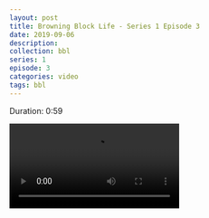 ```yaml
---
layout: post
title: Browning Block Life - Series 1 Episode 3
date: 2019-09-06
description:
collection: bbl
series: 1
episode: 3
categories: video
tags: bbl
---
```

<p class="duration">Duration: 0:59</p>
<video src="/assets/bbl-series-1-3.mp4" controls>
  Your browser does not support video. Try a current browser version if you available.
</video>
